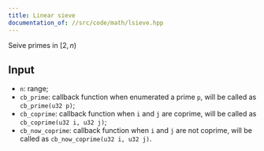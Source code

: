 ```yaml
---
title: Linear sieve
documentation_of: //src/code/math/lsieve.hpp
---
```


Seive primes in $[2,n)$

## Input

- `n`: range;
- `cb_prime`: callback function when enumerated a prime `p`, will be called as `cb_prime(u32 p)`;
- `cb_coprime`: callback function when `i` and `j` are coprime, will be called as `cb_coprime(u32 i, u32 j)`;
- `cb_now_coprime`: callback function when `i` and `j` are not coprime, will be called as `cb_now_coprime(u32 i, u32 j)`.
